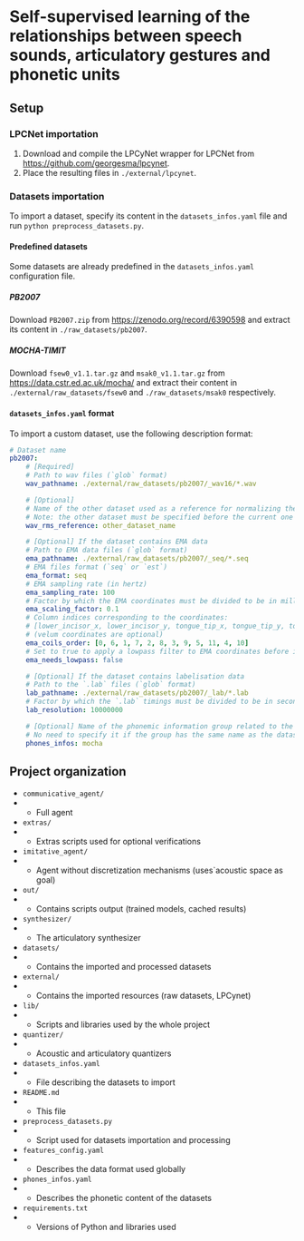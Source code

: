 # Self-supervised learning of the relationships between speech sounds, articulatory gestures and phonetic units

## Setup

### LPCNet importation

1. Download and compile the LPCyNet wrapper for LPCNet from https://github.com/georgesma/lpcynet.
2. Place the resulting files in `./external/lpcynet`.

### Datasets importation

To import a dataset, specify its content in the `datasets_infos.yaml` file and run `python preprocess_datasets.py`.

#### Predefined datasets

Some datasets are already predefined in the `datasets_infos.yaml` configuration file.

##### PB2007

Download `PB2007.zip` from https://zenodo.org/record/6390598 and extract its content in `./raw_datasets/pb2007`.

##### MOCHA-TIMIT

Download `fsew0_v1.1.tar.gz` and `msak0_v1.1.tar.gz` from https://data.cstr.ed.ac.uk/mocha/ and extract their content in `./external/raw_datasets/fsew0`  and `./raw_datasets/msak0` respectively.

#### `datasets_infos.yaml` format

To import a custom dataset, use the following description format:

```yaml
# Dataset name
pb2007:
    # [Required]
    # Path to wav files (`glob` format)
    wav_pathname: ./external/raw_datasets/pb2007/_wav16/*.wav

    # [Optional]
    # Name of the other dataset used as a reference for normalizing the RMS of sounds in the current dataset
    # Note: the other dataset must be specified before the current one
    wav_rms_reference: other_dataset_name

    # [Optional] If the dataset contains EMA data
    # Path to EMA data files (`glob` format)
    ema_pathname: ./external/raw_datasets/pb2007/_seq/*.seq
    # EMA files format (`seq` or `est`)
    ema_format: seq
    # EMA sampling rate (in hertz)
    ema_sampling_rate: 100
    # Factor by which the EMA coordinates must be divided to be in millimeters
    ema_scaling_factor: 0.1
    # Column indices corresponding to the coordinates:
    # [lower_incisor_x, lower_incisor_y, tongue_tip_x, tongue_tip_y, tongue_middle_x, tongue_middle_y, tongue_back_x, tongue_back_y, lower_lip_x, lower_lip_y, upper_lip_x, upper_lip_y, velum_x, velum_y]
    # (velum coordinates are optional)
    ema_coils_order: [0, 6, 1, 7, 2, 8, 3, 9, 5, 11, 4, 10]
    # Set to true to apply a lowpass filter to EMA coordinates before importation
    ema_needs_lowpass: false

    # [Optional] If the dataset contains labelisation data
    # Path to the `.lab` files (`glob` format)
    lab_pathname: ./external/raw_datasets/pb2007/_lab/*.lab
    # Factor by which the `.lab` timings must be divided to be in seconds
    lab_resolution: 10000000

    # [Optional] Name of the phonemic information group related to the dataset described in `phones_infos.yaml`
    # No need to specify it if the group has the same name as the dataset
    phones_infos: mocha
```

## Project organization

* `communicative_agent/`
* * Full agent
* `extras/`
* * Extras scripts used for optional verifications
* `imitative_agent/`
* * Agent without discretization mechanisms (uses`acoustic space as goal)
* `out/`
* * Contains scripts output (trained models, cached results)
* `synthesizer/`
* * The articulatory synthesizer
* `datasets/`
* * Contains the imported and processed datasets
* `external/`
* * Contains the imported resources (raw datasets, LPCynet)
* `lib/`
* * Scripts and libraries used by the whole project
* `quantizer/`
* * Acoustic and articulatory quantizers
* `datasets_infos.yaml`
* * File describing the datasets to import
* `README.md`
* * This file
* `preprocess_datasets.py`
* * Script used for datasets importation and processing
* `features_config.yaml`
* * Describes the data format used globally
* `phones_infos.yaml`
* * Describes the phonetic content of the datasets
* `requirements.txt`
* * Versions of Python and libraries used
